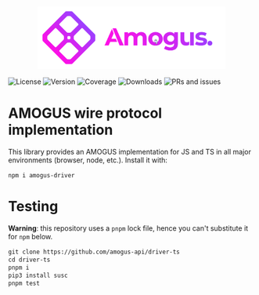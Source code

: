 <p align="center"><img src="https://github.com/amogus-api/info/raw/master/logos/logo_color_on_white.png" height="128"/></p>

![License](https://img.shields.io/github/license/amogus-api/driver-ts)
![Version](https://img.shields.io/npm/v/amogus-driver)
![Coverage](https://coveralls.io/repos/github/amogus-api/driver-ts/badge.svg?branch=master)
![Downloads](https://img.shields.io/npm/dm/amogus-driver)
![PRs and issues](https://img.shields.io/badge/PRs%20and%20issues-welcome-brightgreen)

# AMOGUS wire protocol implementation
This library provides an AMOGUS implementation for JS and TS in all major environments (browser, node, etc.). Install it with:
```
npm i amogus-driver
```

# Testing
**Warning**: this repository uses a `pnpm` lock file, hence you can't substitute it for `npm` below.
```
git clone https://github.com/amogus-api/driver-ts
cd driver-ts
pnpm i
pip3 install susc
pnpm test
```
